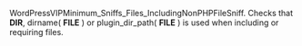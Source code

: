 WordPressVIPMinimum_Sniffs_Files_IncludingNonPHPFileSniff.
Checks that __DIR__, dirname( __FILE__ ) or plugin_dir_path( __FILE__ )
is used when including or requiring files.